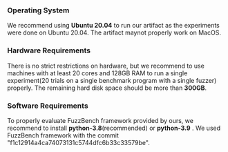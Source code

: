 ### Operating System 
We recommend using **Ubuntu 20.04** to run our artifact as the experiments were done on Ubuntu 20.04.
The artifact maynot properly work on MacOS.

### Hardware Requirements
There is no strict restrictions on hardware, but we recommend to use machines with at least 20 cores and 128GB RAM
to run a single experiment(20 trials on a single benchmark program with a single fuzzer) properly.
The remaining hard disk space should be more than **300GB**.  

### Software Requirements
To properly evaluate FuzzBench framework provided by ours, we recommend to install **python-3.8**(recommended) or **python-3.9** . 
We used FuzzBench framework with the commit "f1c12914a4ca74073131c5744dfc6b33c33579be".

